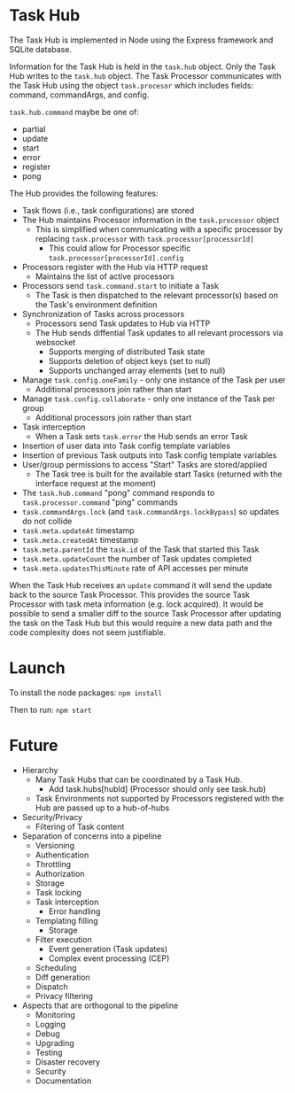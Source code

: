 # Task Hub

The Task Hub is implemented in Node using the Express framework and SQLite database. 

Information for the Task Hub is held in the `task.hub` object. Only the Task Hub writes to the `task.hub` object. The Task Processor communicates with the Task Hub using the object `task.procesor` which includes fields: command, commandArgs, and config. 

`task.hub.command` maybe be one of:
  * partial
  * update
  * start
  * error
  * register
  * pong

The Hub provides the following features:
* Task flows (i.e., task configurations) are stored
* The Hub maintains Processor information in the `task.processor` object
  * This is simplified when communicating with a specific processor by replacing `task.processor` with `task.processor[processorId]`
    * This could allow for Processor specific `task.processor[processorId].config`
* Processors register with the Hub via HTTP request
  * Maintains the list of active processors
* Processors send `task.command.start` to initiate a Task
  * The Task is then dispatched to the relevant processor(s) based on the Task's environment definition
* Synchronization of Tasks across processors
  * Processors send Task updates to Hub via HTTP
  * The Hub sends diffential Task updates to all relevant processors via websocket
    * Supports merging of distributed Task state
    * Supports deletion of object keys (set to null)
    * Supports unchanged array elements (set to null)
* Manage `task.config.oneFamily` - only one instance of the Task per user
  * Additional processors join rather than start
* Manage `task.config.collaborate` - only one instance of the Task per group
  * Additional processors join rather than start
* Task interception
  * When a Task sets `task.error` the Hub sends an error Task
* Insertion of user data into Task config template variables
* Insertion of previous Task outputs into Task config template variables
* User/group permissions to access "Start" Tasks are stored/applied
  * The Task tree is built for the available start Tasks (returned with the interface request at the moment)
* The `task.hub.command` "pong" command responds to `task.processor.command` "ping" commands
* `task.commandArgs.lock` (and `task.commandArgs.lockBypass`) so updates do not collide
* `task.meta.updateAt` timestamp
* `task.meta.createdAt` timestamp
* `task.meta.parentId` the `task.id` of the Task that started this Task
* `task.meta.updateCount` the number of Task updates completed
* `task.meta.updatesThisMinute` rate of API accesses per minute

When the Task Hub receives an `update` command it will send the update back to the source Task Processor. This provides the source Task Processor with task meta information (e.g. lock acquired). It would be possible to send a smaller diff to the source Task Processor after updating the task on the Task Hub but this would require a new data path and the code complexity does not seem justifiable.

# Launch

To install the node packages: `npm install` 

Then to run: `npm start`

# Future
* Hierarchy
  * Many Task Hubs that can be coordinated by a Task Hub.
    * Add task.hubs[hubId] (Processor should only see task.hub)
  * Task Environments not supported by Processors registered with the Hub are passed up to a hub-of-hubs
* Security/Privacy
  * Filtering of Task content
* Separation of concerns into a pipeline
  * Versioning
  * Authentication
  * Throttling
  * Authorization
  * Storage
  * Task locking
  * Task interception
    * Error handling
  * Templating filling
    * Storage
  * Filter execution
    * Event generation (Task updates)
    * Complex event processing (CEP)
  * Scheduling
  * Diff generation
  * Dispatch
  * Privacy filtering
* Aspects that are orthogonal to the pipeline
  * Monitoring
  * Logging
  * Debug
  * Upgrading
  * Testing
  * Disaster recovery
  * Security
  * Documentation


